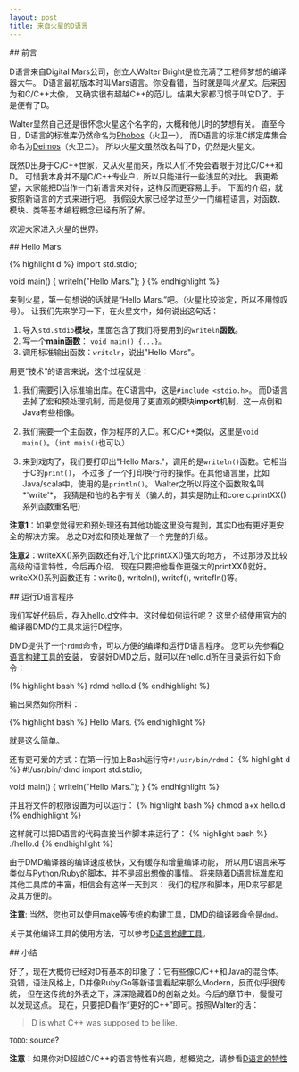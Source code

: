 ```yaml
---
layout: post
title: 来自火星的D语言
---
```


<p class="title" id="preface"></p>
## 前言

D语言来自Digital Mars公司，创立人Walter Bright是位充满了工程师梦想的编译器大牛。
D语言最初版本时叫Mars语言。你没看错，当时就是叫*火星文*。后来因为和C/C++太像，
又确实很有超越C++的范儿，结果大家都习惯于叫它D了。于是便有了D。

Walter显然自己还是很怀念火星这个名字的，大概和他儿时的梦想有关。
直至今日，D语言的标准库仍然命名为[Phobos](https://github.com/D-Programming-Language/phobos)（火卫一），
而D语言的标准C绑定库集合命名为[Deimos](https://github.com/D-Programming-Deimos)（火卫二）。
所以火星文虽然改名叫了D，仍然是火星文。

既然D出身于C/C++世家，又从火星而来，所以人们不免会着眼于对比C/C++和D。
可惜我本身并不是C/C++专业户，所以只能进行一些浅显的对比。
我更希望，大家能把D当作一门新语言来对待，这样反而更容易上手。
下面的介绍，就按照新语言的方式来进行吧。
我假设大家已经学过至少一门编程语言，对函数、模块、类等基本编程概念已经有所了解。

欢迎大家进入火星的世界。


<p class="title" id="hello-mars"></p>
## Hello Mars.

{% highlight d %}
import std.stdio;

void main()
{
  writeln("Hello Mars.");
}
{% endhighlight %}

来到火星，第一句想说的话就是“Hello Mars.”吧。（火星比较淡定，所以不用惊叹号）。
让我们先来学习一下，在火星文中，如何说出这句话：

1. 导入`std.stdio`**模块**，里面包含了我们将要用到的`writeln`**函数**。
1. 写一个**main函数**： `void main() {...}`。
1. 调用标准输出函数：`writeln`，说出"Hello Mars"。

用更“技术”的语言来说，这个过程就是：

1. 我们需要引入标准输出库。在C语言中，这是`#include <stdio.h>`。
而D语言去掉了宏和预处理机制，而是使用了更直观的模块**import**机制，这一点倒和Java有些相像。

1. 我们需要一个主函数，作为程序的入口。和C/C++类似，这里是`void main()`。（`int main()`也可以）

1. 来到戏肉了，我们要打印出"Hello Mars."，调用的是`writeln()`函数。它相当于C的`print()`，
不过多了一个打印换行符的操作。在其他语言里，比如Java/scala中，使用的是`println()`。
Walter之所以将这个函数取名叫*'write'*，
我猜是和他的名字有关（骗人的，其实是防止和core.c.printXX()系列函数重名吧）


**注意1**：如果您觉得宏和预处理还有其他功能这里没有提到，其实D也有更好更安全的解决方案。
总之D对宏和预处理做了一个完整的升级。

**注意2**：writeXX()系列函数还有好几个比printXX()强大的地方，
不过那涉及比较高级的语言特性，今后再介绍。
现在只要把他看作更强大的printXX()就好。
writeXX()系列函数还有：write(), writeln(), writef(), writefln()等。


<p class="title" id="run-d"></p>
## 运行D语言程序

我们写好代码后，存入hello.d文件中。这时候如何运行呢？
这里介绍使用官方的编译器DMD的工具来运行D程序。

DMD提供了一个`rdmd`命令，可以方便的编译和运行D语言程序。
您可以先参看[D语言构建工具的安装](posts/d-building#installation)，
安装好DMD之后，就可以在hello.d所在目录运行如下命令：

{% highlight bash %}
rdmd hello.d
{% endhighlight %}

输出果然如你所料：

{% highlight bash %}
Hello Mars.
{% endhighlight %}

就是这么简单。

还有更可爱的方式：在第一行加上Bash运行符`#!/usr/bin/rdmd`：
{% highlight d %}
#!/usr/bin/rdmd
import std.stdio;

void main()
{
  writeln("Hello Mars.");
}
{% endhighlight %}

并且将文件的权限设置为可以运行：
{% highlight bash %}
chmod a+x hello.d
{% endhighlight %}

这样就可以把D语言的代码直接当作脚本来运行了：
{% highlight bash %}
./hello.d
{% endhighlight %}

由于DMD编译器的编译速度极快，又有缓存和增量编译功能，
所以用D语言来写类似与Python/Ruby的脚本，并不是超出想像的事情。
将来随着D语言标准库和其他工具库的丰富，相信会有这样一天到来：
我们的程序和脚本，用D来写都是及其方便的。

**注意**: 当然，您也可以使用make等传统的构建工具，DMD的编译器命令是`dmd`。

关于其他编译工具的使用方法，可以参考[D语言构建工具](posts/d-building)。


<p class="title" id="sum-up"></p>
## 小结

好了，现在大概你已经对D有基本的印象了：它有些像C/C++和Java的混合体。
没错，语法风格上，D并像Ruby,Go等新语言看起来那么Modern，反而似乎很传统，
但在这传统的外表之下，深深隐藏着D的创新之处。今后的章节中，慢慢可以发现这点。
现在，只要把D看作“更好的C++”即可。按照Walter的话：

> D is what C++ was supposed to be like.

`TODO`: source?

**注意**：如果你对D超越C/C++的语言特性有兴趣，想概览之，请参看[D语言的特性](posts/d-features)
